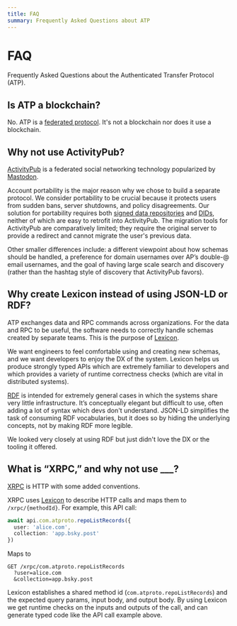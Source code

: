 ```yaml
---
title: FAQ
summary: Frequently Asked Questions about ATP
---
```


# FAQ

Frequently Asked Questions about the Authenticated Transfer Protocol (ATP).

## Is ATP a blockchain?

No. ATP is a [federated protocol](https://en.wikipedia.org/wiki/Federation_(information_technology)). It's not a blockchain nor does it use a blockchain.

## Why not use ActivityPub?

[ActivityPub](https://en.wikipedia.org/wiki/ActivityPub) is a federated social networking technology popularized by [Mastodon](https://joinmastodon.org/).

Account portability is the major reason why we chose to build a separate protocol. We consider portability to be crucial because it protects users from sudden bans, server shutdowns, and policy disagreements. Our solution for portability requires both [signed data repositories](/guides/data-repos) and [DIDs](/guides/identity), neither of which are easy to retrofit into ActivityPub. The migration tools for ActivityPub are comparatively limited; they require the original server to provide a redirect and cannot migrate the user's previous data.

Other smaller differences include: a different viewpoint about how schemas should be handled, a preference for domain usernames over AP’s double-@ email usernames, and the goal of having large scale search and discovery (rather than the hashtag style of discovery that ActivityPub favors).

## Why create Lexicon instead of using JSON-LD or RDF?

ATP exchanges data and RPC commands across organizations. For the data and RPC to be useful, the software needs to correctly handle schemas created by separate teams. This is the purpose of [Lexicon](/guides/lexicon).

We want engineers to feel comfortable using and creating new schemas, and we want developers to enjoy the DX of the system. Lexicon helps us produce strongly typed APIs which are extremely familiar to developers and which provides a variety of runtime correctness checks (which are vital in distributed systems).

[RDF](https://en.wikipedia.org/wiki/Resource_Description_Framework) is intended for extremely general cases in which the systems share very little infrastructure. It’s conceptually elegant but difficult to use, often adding a lot of syntax which devs don't understand. JSON-LD simplifies the task of consuming RDF vocabularies, but it does so by hiding the underlying concepts, not by making RDF more legible.

We looked very closely at using RDF but just didn't love the DX or the tooling it offered.

## What is “XRPC,” and why not use ___?

[XRPC](/specs/xrpc) is HTTP with some added conventions.

XRPC uses [Lexicon](/guides/lexicon) to describe HTTP calls and maps them to `/xrpc/{methodId}`. For example, this API call:

```typescript
await api.com.atproto.repoListRecords({
  user: 'alice.com',
  collection: 'app.bsky.post'
})
```

Maps to

```text
GET /xrpc/com.atproto.repoListRecords
  ?user=alice.com
  &collection=app.bsky.post
```

Lexicon establishes a shared method id (`com.atproto.repoListRecords`) and the expected query params, input body, and output body. By using Lexicon we get runtime checks on the inputs and outputs of the call, and can generate typed code like the API call example above.
